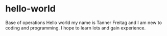 # hello-world
Base of operations
Hello world my name is Tanner Freitag and I am new to coding and programming. I hope to learn lots and gain experience.
